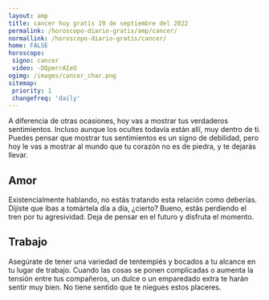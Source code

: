 ```yaml
---
layout: amp
title: cancer hoy gratis 19 de septiembre del 2022 
permalink: /horoscopo-diario-gratis/amp/cancer/
normallink: /horoscopo-diario-gratis/cancer/
home: FALSE
horoscopo:
 signo: cancer
 video: -DQpmrrAIeU
ogimg: /images/cancer_char.png
sitemap:
 priority: 1
 changefreq: 'daily'
---
```



A diferencia de otras ocasiones, hoy vas a mostrar tus verdaderos sentimientos. Incluso aunque los ocultes todavía están allí, muy dentro de ti. Puedes pensar que mostrar tus sentimientos es un signo de debilidad, pero hoy le vas a mostrar al mundo que tu corazón no es de piedra, y te dejarás llevar.

## Amor

Existencialmente hablando, no estás tratando esta relación como deberías. Dijiste que ibas a tomártela día a día, ¿cierto? Bueno, estás perdiendo el tren por tu agresividad. Deja de pensar en el futuro y disfruta el momento.

## Trabajo

Asegúrate de tener una variedad de tentempiés y bocados a tu alcance en tu lugar de trabajo. Cuando las cosas se ponen complicadas o aumenta la tensión entre tus compañeros, un dulce o un emparedado extra te harán sentir muy bien. No tiene sentido que te niegues estos placeres.